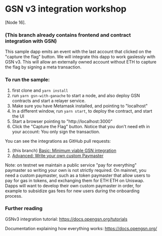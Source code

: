# GSN v3 integration workshop

[Node 16].

### (This branch already contains frontend and contract integration with GSN)

This sample dapp emits an event with the last account that clicked on the "capture the flag" button. We will integrate
this dapp to work gaslessly with GSN v3. This will allow an externally owned account without ETH to capture the flag by
signing a meta transaction.

### To run the sample:

1. first clone and `yarn install`
2. run `yarn gsn-with-ganache` to start a node, and also deploy GSN contracts and start a relayer service.
3. Make sure you have Metamask installed, and pointing to "localhost"
4. In a different window, run `yarn start`, to deploy the contract, and start the UI
5. Start a browser pointing to "http://localhost:3000"
6. Click the "Capture the Flag" button. Notice that you don't need eth in your account: You only sign the transaction.

You can see the integrations as GitHub pull requests:

1. (this branch) [Basic: Minimum viable GSN integration](https://github.com/opengsn/workshop/pull/1/files)
2. [Advanced: Write your own custom Paymaster](https://github.com/opengsn/workshop/pull/2/files_)

Note: on testnet we maintain a public service "pay for everything" paymaster so writing your own is not strictly
required. On mainnet, you need a custom paymaster, such as a token paymaster that allow users to pay for gas in tokens,
and exchanging them for ETH ETH on Uniswap. Dapps will want to develop their own custom paymaster in order, for example
to subsidize gas fees for new users during the onboarding process.

### Further reading

GSNv3 integration tutorial: https://docs.opengsn.org/tutorials

Documentation explaining how everything works: https://docs.opengsn.org/
